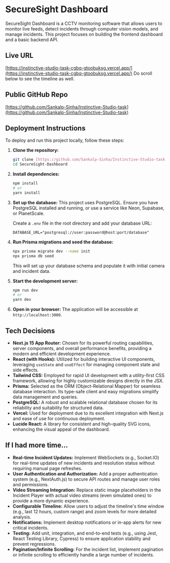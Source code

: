 # SecureSight Dashboard

SecureSight Dashboard is a CCTV monitoring software that allows users to monitor live feeds, detect incidents through computer vision models, and manage incidents. This project focuses on building the frontend dashboard and a basic backend API.

## Live URL

[https://instinctive-studio-task-cgbq-gtoobuksg.vercel.app/](https://instinctive-studio-task-cgbq-gtoobuksg.vercel.app/) Do scroll below to see the timeline as well.

## Public GitHub Repo

[https://github.com/Sankalp-Sinha/Instinctive-Studio-task](https://github.com/Sankalp-Sinha/Instinctive-Studio-task)

## Deployment Instructions

To deploy and run this project locally, follow these steps:

1.  **Clone the repository:**
    ```bash
    git clone [https://github.com/Sankalp-Sinha/Instinctive-Studio-task](https://github.com/Sankalp-Sinha/Instinctive-Studio-task)
    cd SecureSight-Dashboard
    ```

2.  **Install dependencies:**
    ```bash
    npm install
    # or
    yarn install
    ```

3.  **Set up the database:**
    This project uses PostgreSQL. Ensure you have PostgreSQL installed and running, or use a service like Neon, Supabase, or PlanetScale.

    Create a `.env` file in the root directory and add your database URL:
    ```
    DATABASE_URL="postgresql://user:password@host:port/database"
    ```

4.  **Run Prisma migrations and seed the database:**
    ```bash
    npx prisma migrate dev --name init
    npx prisma db seed
    ```
    This will set up your database schema and populate it with initial camera and incident data.

5.  **Start the development server:**
    ```bash
    npm run dev
    # or
    yarn dev
    ```

6.  **Open in your browser:**
    The application will be accessible at `http://localhost:3000`.

## Tech Decisions

* **Next.js 15 App Router:** Chosen for its powerful routing capabilities, server components, and overall performance benefits, providing a modern and efficient development experience.
* **React (with Hooks):** Utilized for building interactive UI components, leveraging `useState` and `useEffect` for managing component state and side effects.
* **Tailwind CSS:** Employed for rapid UI development with a utility-first CSS framework, allowing for highly customizable designs directly in the JSX.
* **Prisma:** Selected as the ORM (Object-Relational Mapper) for seamless database interaction. Its type-safe client and easy migrations simplify data management and queries.
* **PostgreSQL:** A robust and scalable relational database chosen for its reliability and suitability for structured data.
* **Vercel:** Used for deployment due to its excellent integration with Next.js and ease of use for continuous deployment.
* **Lucide React:** A library for consistent and high-quality SVG icons, enhancing the visual appeal of the dashboard.

## If I had more time...

* **Real-time Incident Updates:** Implement WebSockets (e.g., Socket.IO) for real-time updates of new incidents and resolution status without requiring manual page refreshes.
* **User Authentication and Authorization:** Add a proper authentication system (e.g., NextAuth.js) to secure API routes and manage user roles and permissions.
* **Video Streaming Integration:** Replace static image placeholders in the Incident Player with actual video streams (even simulated ones) to provide a more dynamic experience.
* **Configurable Timeline:** Allow users to adjust the timeline's time window (e.g., last 12 hours, custom range) and zoom levels for more detailed analysis.
* **Notifications:** Implement desktop notifications or in-app alerts for new critical incidents.
* **Testing:** Add unit, integration, and end-to-end tests (e.g., using Jest, React Testing Library, Cypress) to ensure application stability and prevent regressions.
* **Pagination/Infinite Scrolling:** For the incident list, implement pagination or infinite scrolling to efficiently handle a large number of incidents.